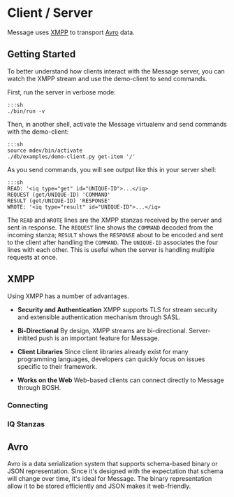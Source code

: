 # Client / Server #

Message uses [XMPP][xmpp-core] to transport [Avro][avro-spec] data.


## Getting Started ##

To better understand how clients interact with the Message server, you
can watch the XMPP stream and use the demo-client to send commands.

First, run the server in verbose mode:

    :::sh
    ./bin/run -v

Then, in another shell, activate the Message virtualenv and send
commands with the demo-client:

    :::sh
    source mdev/bin/activate
    ./db/examples/demo-client.py get-item '/'

As you send commands, you will see output like this in your server
shell:

    :::sh
    READ: '<iq type="get" id="UNIQUE-ID">...</iq>
    REQUEST (get/UNIQUE-ID) 'COMMAND'
    RESULT (get/UNIQUE-ID) 'RESPONSE'
    WROTE: '<iq type="result" id="UNIQUE-ID">...</iq>

The `READ` and `WROTE` lines are the XMPP stanzas received by the
server and sent in response.  The `REQUEST` line shows the `COMMAND`
decoded from the incoming stanza; `RESULT` shows the `RESPONSE` about
to be encoded and sent to the client after handling the `COMMAND`.
The `UNIQUE-ID` associates the four lines with each other.  This is
useful when the server is handling multiple requests at once.


## XMPP ##

Using XMPP has a number of advantages.

  + **Security and Authentication**
    XMPP supports TLS for stream security and extensible
    authentication mechanism through SASL.

  + **Bi-Directional**
    By design, XMPP streams are bi-directional.  Server-initited push
    is an important feature for Message.

  + **Client Libraries**
    Since client libraries already exist for many programming
    languages, developers can quickly focus on issues specific to
    their framework.

  + **Works on the Web**
    Web-based clients can connect directly to Message through BOSH.

### Connecting ###

### IQ Stanzas ###


## Avro ##

Avro is a data serialization system that supports schema-based binary
or JSON representation.  Since it's designed with the expectation that
schema will change over time, it's ideal for Message.  The binary
representation allow it to be stored efficiently and JSON makes it
web-friendly.

[xmpp-core]: http://xmpp.org/rfcs/rfc3920.html "XMPP: Core"
[avro-spec]: http://hadoop.apache.org/avro/docs/current/spec.html "Avro Specification"
